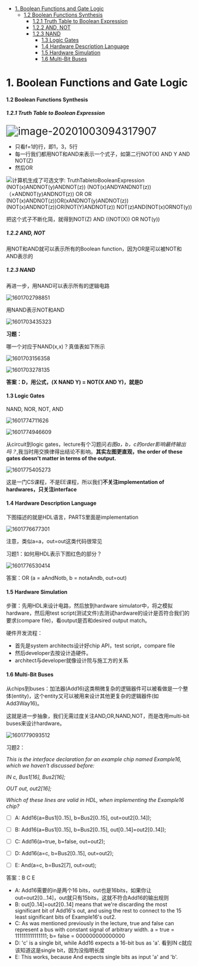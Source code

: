 - [1\. Boolean Functions and Gate Logic](#1-boolean-functions-and-gate-logic)
  - [1\.2 Boolean Functions Synthesis](#12-boolean-functions-synthesis)
    - [1\.2\.1 Truth Table to Boolean Expression](#121-truth-table-to-boolean-expression)
    - [1\.2\.2 AND, NOT](#122-and-not)
    - [1\.2\.3 NAND](#123-nand)
      - [1\.3 Logic Gates](#13-logic-gates)
      - [1\.4 Hardware Description Language](#14-hardware-description-language)
      - [1\.5 Hardware Simulation](#15-hardware-simulation)
      - [1\.6 Multi\-Bit Buses](#16-multi-bit-buses)


# 1. Boolean Functions and Gate Logic

#### 1.2 Boolean Functions Synthesis

##### 1.2.1 Truth Table to Boolean Expression

<img src="https://raw.githubusercontent.com/ZhouMeng1998/computer-science-notes/main/IMG/image-20201003094317907.png" alt="image-20201003094317907" style="zoom:200%;" />

- 只看f=1的行，即1，3，5行
- 每一行我们都用NOT和AND来表示一个式子，如第二行NOT(X) AND Y AND NOT(Z)
- 然后OR

![计算机生成了可选文字: TruthTabletoBooleanExpression (NOT(x)ANDNOT(y)ANDNOT(z)) (NOT(x)ANDYANDN0T(z)) （×ANDN0T(y)ANDNOT(z)) OR OR (NOT(x)ANDNOT(z))OR(xANDNOT(y)ANDNOT(z)) (NOT(x)ANDNOT(z))OR(NOT(Y)ANDNOT(z)) NOT(z)AND(NOT(x)ORNOT(y))](https://raw.githubusercontent.com/ZhouMeng1998/computer-science-notes/main/IMG/202010/03/141901-795663.png)

把这个式子不断化简，就得到NOT(Z) AND ((NOT(X)) OR NOT(y))

##### 1.2.2 AND, NOT

用NOT和AND就可以表示所有的Boolean function，因为OR是可以被NOT和AND表示的

##### 1.2.3 NAND

再进一步，用NAND可以表示所有的逻辑电路



![1601702798851](https://raw.githubusercontent.com/ZhouMeng1998/computer-science-notes/main/IMG/202010/03/132640-519150.png)

用NAND表示NOT和AND

![1601703435323](https://raw.githubusercontent.com/ZhouMeng1998/computer-science-notes/main/IMG/202010/04/110937-705223.png)

**习题：**

哪一个对应于NAND(x,x)？真值表如下所示

![1601703156358](https://raw.githubusercontent.com/ZhouMeng1998/computer-science-notes/main/IMG/202010/03/133237-517953.png)

![1601703278135](https://raw.githubusercontent.com/ZhouMeng1998/computer-science-notes/main/IMG/202010/03/133438-714350.png)

**答案：D，用公式，(X NAND Y) = NOT(X AND Y)，就是D**

#### 1.3 Logic Gates

NAND, NOR, NOT, AND

![1601774711626](https://raw.githubusercontent.com/ZhouMeng1998/computer-science-notes/main/IMG/202010/04/092515-146404.png)

![1601774946609](https://raw.githubusercontent.com/ZhouMeng1998/computer-science-notes/main/IMG/202010/04/092907-451339.png)

从circuit到logic gates，lecture有个习题问*右图a，b，c的order影响最终输出吗？*,我当时用交换律得出结论不影响。**其实左图更直观，the order of these gates doesn't matter in terms of the output.**

![1601775405273](https://raw.githubusercontent.com/ZhouMeng1998/computer-science-notes/main/IMG/202010/04/093646-181317.png)

这是一门CS课程，不是EE课程，所以我们**不关注implementation of hardwares，只关注interface**

#### 1.4 Hardware Description Language

下图描述的就是HDL语言，PARTS里面是implementation

![1601776677301](https://raw.githubusercontent.com/ZhouMeng1998/computer-science-notes/main/IMG/202010/04/095758-60575.png)

注意，类似a=a，out=out这类代码很常见

习题1：如何用HDL表示下图红色的部分？

![1601776530414](https://raw.githubusercontent.com/ZhouMeng1998/computer-science-notes/main/IMG/202010/04/095531-270538.png)

答案：OR (a = aAndNotb, b = notaAndb, out=out)

#### 1.5 Hardware Simulation

步骤：先用HDL来设计电路，然后放到hardware simulator中，将之模拟hardware，然后用test script(测试文件)去测试hardware的设计是否符合我们的要求(compare file)，看output是否和desired output match。

硬件开发流程：

- 首先是system architects设计好chip API，test script，compare file
- 然后developer去按设计造硬件。
- architect与developer就像设计院与施工方的关系

#### 1.6 Multi-Bit Buses

从chips到buses：加法器(Add16)这类稍微复杂的逻辑器件可以被看做是一个整体(entity)，这个entity又可以被用来设计其他更复杂的逻辑器件(如Add3Way16)。

这就是进一步抽象，我们无需过度关注AND,OR,NAND,NOT，而是改用multi-bit buses来设计hardware。

![1601779093512](https://raw.githubusercontent.com/ZhouMeng1998/computer-science-notes/main/IMG/202010/04/103817-892120.png)

习题2：

*This is the interface declaration for an example chip named Example16, which we haven't discussed before:*

*IN c, Bus1[16], Bus2[16];*

*OUT out, out2[16];*

*Which of these lines are valid in HDL, when implementing the Example16 chip?*

- [ ] A: Add16(a=Bus1[0..15], b=Bus2[0..15], out=out2[0..14]);
- [ ] B: Add16(a=Bus1[0..15], b=Bus2[0..15], out[0..14]=out2[0..14]);
- [ ] C: Add16(a=true, b=false, out=out2);
- [ ] D: Add16(a=c, b=Bus2[0..15], out=out2);
- [ ] E: And(a=c, b=Bus2[7], out=out);



答案：B C E

- A: Add16需要的in是两个16 bits，out也是16bits，如果你让out=out2[0...14]，out就只有15bits，这就不符合Add16的输出规则
- B: out[0..14]=out2[0..14] means that we're discarding the most significant bit of Add16's out, and using the rest to connect to the 15 least significant bits of Example16's out2.
- C: As was mentioned previously in the lecture, true and false can represent a bus with constant signal of arbitrary width. a = true = 111111111111111; b= false = 000000000000000
- D: 'c' is a single bit, while Add16 expects a 16-bit bus as 'a'. 看到IN c就应该知道这是single bit，因为没指明长度
- E: This works, because And expects single bits as input 'a' and 'b'.


